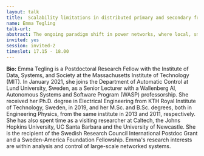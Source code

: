 ```yaml
---
layout: talk
title:  Scalability limitations in distributed primary and secondary frequency control
name: Emma Tegling 
talk-url: 
abstract: The ongoing paradigm shift in power networks, where local, small-scale generation resources are increasingly replacing large-scale centralized power plants, will both enable and require frequency control schemes to be distributed and scalable.  In this talk, we will model prototypical power system dynamics and take a closer look at distributed primary and secondary frequency controllers from a performance perspective. Specifically, we will highlight situations where a uniform performance bound in terms of, for example, expected frequency deviations, cannot be maintained as the number of nodes (generators) grows. In other words, where there are fundamental limitations to the controllers’ scalability. We will discuss how these limitations depend on the network topology, the availability and quality of measurement signals, and, in the case of secondary frequency control, the degree of controller centralization.
invited: yes
session: invited-2
timeslot: 17.15 - 18.00
---
```


**Bio:**
Emma Tegling is a Postdoctoral Research Fellow with the Institute of Data, Systems, and Society at the Massachusetts Institute of Technology (MIT). In January 2021, she joins the Department of Automatic Control at Lund University, Sweden, as a Senior Lecturer with a Wallenberg AI, Autonomous Systems and Software Program (WASP) professorship. She received her Ph.D. degree in Electrical Engineering from KTH Royal Institute of Technology, Sweden, in 2019, and her M.Sc. and B.Sc. degrees, both in Engineering Physics, from the same institute in 2013 and 2011, respectively. She has also spent time as a visiting researcher at Caltech, the Johns Hopkins University, UC Santa Barbara and the University of Newcastle. She is the recipient of the Swedish Research Council International Postdoc Grant and a Sweden-America Foundation Fellowship. Emma's research interests are within analysis and control of large-scale networked systems. 
